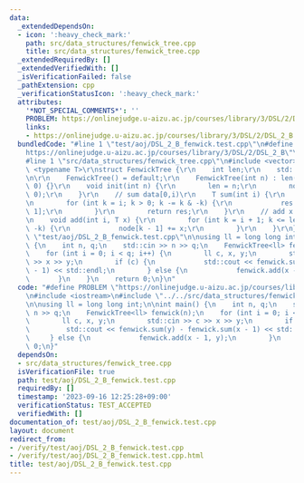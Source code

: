 ```yaml
---
data:
  _extendedDependsOn:
  - icon: ':heavy_check_mark:'
    path: src/data_structures/fenwick_tree.cpp
    title: src/data_structures/fenwick_tree.cpp
  _extendedRequiredBy: []
  _extendedVerifiedWith: []
  _isVerificationFailed: false
  _pathExtension: cpp
  _verificationStatusIcon: ':heavy_check_mark:'
  attributes:
    '*NOT_SPECIAL_COMMENTS*': ''
    PROBLEM: https://onlinejudge.u-aizu.ac.jp/courses/library/3/DSL/2/DSL_2_B
    links:
    - https://onlinejudge.u-aizu.ac.jp/courses/library/3/DSL/2/DSL_2_B
  bundledCode: "#line 1 \"test/aoj/DSL_2_B_fenwick.test.cpp\"\n#define PROBLEM \"\
    https://onlinejudge.u-aizu.ac.jp/courses/library/3/DSL/2/DSL_2_B\"\n#include <iostream>\n\
    #line 1 \"src/data_structures/fenwick_tree.cpp\"\n#include <vector>\r\n\r\ntemplate\
    \ <typename T>\r\nstruct FenwickTree {\r\n    int len;\r\n    std::vector<T> node;\r\
    \n\r\n    FenwickTree() = default;\r\n    FenwickTree(int n) : len(n), node(n,\
    \ 0) {}\r\n    void init(int n) {\r\n        len = n;\r\n        node.assign(n,\
    \ 0);\r\n    }\r\n    // sum data[0,i)\r\n    T sum(int i) {\r\n        T res(0);\r\
    \n        for (int k = i; k > 0; k -= k & -k) {\r\n            res += node[k -\
    \ 1];\r\n        }\r\n        return res;\r\n    }\r\n    // add x to data[i]\r\
    \n    void add(int i, T x) {\r\n        for (int k = i + 1; k <= len; k += k &\
    \ -k) {\r\n            node[k - 1] += x;\r\n        }\r\n    }\r\n};\n#line 4\
    \ \"test/aoj/DSL_2_B_fenwick.test.cpp\"\n\nusing ll = long long int;\n\nint main()\
    \ {\n    int n, q;\n    std::cin >> n >> q;\n    FenwickTree<ll> fenwick(n);\n\
    \    for (int i = 0; i < q; i++) {\n        ll c, x, y;\n        std::cin >> c\
    \ >> x >> y;\n        if (c) {\n            std::cout << fenwick.sum(y) - fenwick.sum(x\
    \ - 1) << std::endl;\n        } else {\n            fenwick.add(x - 1, y);\n \
    \       }\n    }\n    return 0;\n}\n"
  code: "#define PROBLEM \"https://onlinejudge.u-aizu.ac.jp/courses/library/3/DSL/2/DSL_2_B\"\
    \n#include <iostream>\n#include \"../../src/data_structures/fenwick_tree.cpp\"\
    \n\nusing ll = long long int;\n\nint main() {\n    int n, q;\n    std::cin >>\
    \ n >> q;\n    FenwickTree<ll> fenwick(n);\n    for (int i = 0; i < q; i++) {\n\
    \        ll c, x, y;\n        std::cin >> c >> x >> y;\n        if (c) {\n   \
    \         std::cout << fenwick.sum(y) - fenwick.sum(x - 1) << std::endl;\n   \
    \     } else {\n            fenwick.add(x - 1, y);\n        }\n    }\n    return\
    \ 0;\n}"
  dependsOn:
  - src/data_structures/fenwick_tree.cpp
  isVerificationFile: true
  path: test/aoj/DSL_2_B_fenwick.test.cpp
  requiredBy: []
  timestamp: '2023-09-16 12:25:28+09:00'
  verificationStatus: TEST_ACCEPTED
  verifiedWith: []
documentation_of: test/aoj/DSL_2_B_fenwick.test.cpp
layout: document
redirect_from:
- /verify/test/aoj/DSL_2_B_fenwick.test.cpp
- /verify/test/aoj/DSL_2_B_fenwick.test.cpp.html
title: test/aoj/DSL_2_B_fenwick.test.cpp
---
```

